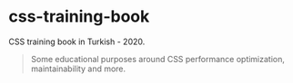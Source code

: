 # css-training-book
CSS training book in Turkish - 2020.

> Some educational purposes around CSS performance optimization, maintainability and more.
